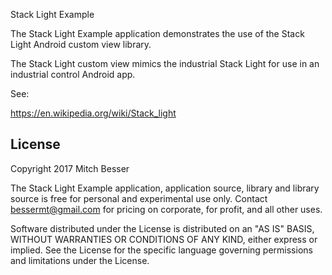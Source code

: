 Stack Light Example

The Stack Light Example application demonstrates the use of the Stack Light Android custom view library. 

The Stack Light custom view mimics the industrial Stack Light for use in an industrial control Android app. 

See:

https://en.wikipedia.org/wiki/Stack_light


License
-------

Copyright 2017 Mitch Besser

The Stack Light Example application, application source, library and library source is free for personal and experimental use only. Contact bessermt@gmail.com for pricing on corporate, for profit, and all other uses. 

Software distributed under the License is distributed on an "AS IS" BASIS, WITHOUT
WARRANTIES OR CONDITIONS OF ANY KIND, either express or implied.  See the
License for the specific language governing permissions and limitations under
the License.

